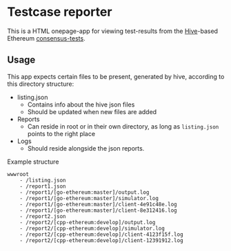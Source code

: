 # Testcase reporter

This is a HTML onepage-app for viewing test-results from the [Hive](https://github.com/karalabe/hive)-based Ethereum [consensus-tests](https://github.com/ethereum/tests). 

## Usage

This app expects certain files to be present, generated by hive, according to this directory structure: 

 - listing.json
 	- Contains info about the hive json files
 	- Should be updated when new files are added
 - Reports
 	- Can reside in root or in their own directory, as long as `listing.json` points to the right place
 - Logs
 	- Should reside alongside the json reports. 

Example structure

	wwwroot
		- /listing.json
		- /report1.json
		- /report1/[go-ethereum:master]/output.log
		- /report1/[go-ethereum:master]/simulator.log
		- /report1/[go-ethereum:master]/client-4e91c48e.log
		- /report1/[go-ethereum:master]/client-8e312416.log	
		- /report2.json
		- /report2/[cpp-ethereum:develop]/output.log
		- /report2/[cpp-ethereum:develop]/simulator.log
		- /report2/[cpp-ethereum:develop]/client-4123f15f.log
		- /report2/[cpp-ethereum:develop]/client-12391912.log

